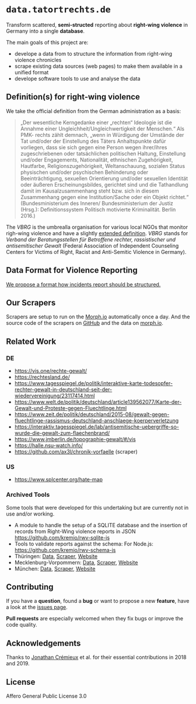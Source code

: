 # `data.tatortrechts.de`

Transform scattered, **semi-structed** reporting about **right-wing violence** in Germany into a single **database**.

The main goals of this project are:

- develope a data from to structure the information from right-wing violence chronicles
- scrape existing data sources (web pages) to make them available in a unified format
- develope software tools to use and analyse the data

## Definition(s) for right-wing violence

We take the official definition from the German administration as a basis:

> „Der wesentliche Kerngedanke einer „rechten“ Ideologie ist die Annahme einer Ungleichheit/Ungleichwertigkeit der Menschen.“ Als PMK- rechts zählt demnach, „wenn in Würdigung der Umstände der Tat und/oder der Einstellung des Täters Anhaltspunkte dafür vorliegen, dass sie sich gegen eine Person wegen ihrer/ihres zugeschriebenen oder tatsächlichen politischen Haltung, Einstellung und/oder Engagements, Nationalität, ethnischen Zugehörigkeit, Hautfarbe, Religionszugehörigkeit, Weltanschauung, sozialen Status physischen und/oder psychischen Behinderung oder Beeinträchtigung, sexuellen Orientierung und/oder sexuellen Identität oder äußeren Erscheinungsbildes, gerichtet sind und die Tathandlung damit im Kausalzusammenhang steht bzw. sich in diesem Zusammenhang gegen eine Institution/Sache oder ein Objekt richtet.“ (Bundesministerium des Inneren/ Bundesministerium der Justiz (Hrsg.): Definitionssystem Politisch motivierte Kriminalität. Berlin 2016.)

The _VBRG_ is the umbrealla organisation for various local NGOs that monitor righ-wing violence and have a slightly [extended definition](https://verband-brg.de/ueber-uns/#monitoring). _VBRG_ stands for _Verband der Beratungsstellen für Betroffene rechter, rassistischer und antisemitischer Gewalt_ (Federal Association of Independent Counseling Centers for Victims of Right, Racist and Anti-Semitic Violence in Germany).

## Data Format for Violence Reporting

[We propose a format how incidents report should be structured.](/Format.md)

## Our Scrapers

Scrapers are setup to run on the [Morph.io](https://morph.io/) automatically once a day.
And the source code of the scrapers on [GitHub](https://github.com/rechtegewalt) and the data on [morph.io](https://morph.io/rechtegewalt).

## Related Work

### DE

- https://vis.one/rechte-gewalt/
- https://rechtesland.de/
- https://www.tagesspiegel.de/politik/interaktive-karte-todesopfer-rechter-gewalt-in-deutschland-seit-der-wiedervereinigung/23117414.html
- https://www.welt.de/politik/deutschland/article139562077/Karte-der-Gewalt-und-Proteste-gegen-Fluechtlinge.html
- https://www.zeit.de/politik/deutschland/2015-08/gewalt-gegen-fluechtlinge-rassismus-deutschland-anschlaege-koerperverletzung
- https://interaktiv.tagesspiegel.de/lab/antisemitische-uebergriffe-so-wurde-die-gewalt-zum-flaechenbrand/
- https://www.jmberlin.de/topographie-gewalt/#/vis
- https://halle.nsu-watch.info/
- https://github.com/ax3l/chronik-vorfaelle (scraper)

### US

- https://www.splcenter.org/hate-map

### Archived Tools

Some tools that were developed for this undertaking but are currently not in use and/or working.

- A module to handle the setup of a SQLITE database and the insertion of records from Right-Wing violence reports in JSON
  https://github.com/kremio/rwv-sqlite-js
- Tools to validate reports against the schema:
  For Node.js: https://github.com/kremio/rwv-schema-js
- Thüringen: [Data](https://morph.io/redadmiral/ezra_scraper), [Scraper](https://github.com/redadmiral/ezra_scraper), [Website](https://ezra.de/chronik/)
- Mecklenburg-Vorpommern: [Data](https://morph.io/schwukas/rwv-de-mv-lobbi), [Scraper](https://github.com/schwukas/rwv-de-mv-lobbi), [Website](https://www.lobbi-mv.de/chronik-rechter-gewalt/)
- München: [Data](https://morph.io/kremio/rwv-de-by-before), [Scraper](https://github.com/kremio/rwv-de-by-before), [Website](https://muenchen-chronik.de/)

## Contributing

If you have a **question**, found a **bug** or want to propose a new **feature**, have a look at the [issues page](https://github.com/rechtegewalt/data.tatortrechts.de/issues).

**Pull requests** are especially welcomed when they fix bugs or improve the code quality.

## Acknowledgements

Thanks to [Jonathan Crémieux](https://github.com/kremio) et al. for their essential contributions in 2018 and 2019.

## License

Affero General Public License 3.0
